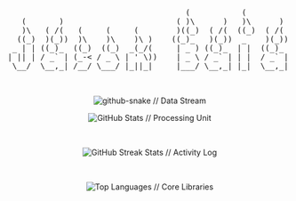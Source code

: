 <div align="center">


<pre>

                                                                                   
                                      (           (                                
   (       )                        ( )\      )   )\      )   (        (      )    
   )\   ( /(   (     (     (        )((_)  ( /(  ((_)  ( /(   )\ )    ))\    /((   
  ((_)  )(_))  )\    )\    )\ )    ((_)_   )(_))  _    )(_)) (()/(   /((_)  (_))\  
 _ | | ((_)_  ((_)  ((_)  _(_/(     | _ ) ((_)_  | |  ((_)_   )(_)) (_))    _)((_) 
| || | / _` | (_-< / _ \ | ' \))    | _ \ / _` | | |  / _` | | || | / -_)   \ V /  
 \__/  \__,_| /__/ \___/ |_||_|     |___/ \__,_| |_|  \__,_|  \_, | \___|    \_/   
                                                              |__/                 

</pre>


</div>



<div align="center">

  <img src="https://raw.githubusercontent.com/jasonbalayev/jasonbalayev/output/github-snake-dark.svg" alt="github-snake // Data Stream" />

</div>



<div align="center">



  <img src="https://github-readme-stats.vercel.app/api?username=jasonbalayev&show_icons=true&theme=dark&hide_border=true&count_private=true&title_color=00ff00&text_color=ffffff&icon_color=00ffff&bg_color=0d1117" alt="GitHub Stats // Processing Unit" />

  <br/>

  <img src="https://github-readme-streak-stats.herokuapp.com/?user=jasonbalayev&theme=dark&hide_border=true&stroke=00ff00&ring=00ffff&sideNums=ffffff&sideLabels=ffffff&dates=ffffff&background=0d1117" alt="GitHub Streak Stats // Activity Log" />

  <br/>

  <img src="https://github-readme-stats.vercel.app/api/top-langs/?username=jasonbalayev&layout=compact&theme=dark&hide_border=true&title_color=00ff00&text_color=ffffff&icon_color=00ffff&bg_color=0d1117" alt="Top Languages // Core Libraries" />



  <br/>

  <br/>



    <br/>

  <br/>









</div>



<br/>
